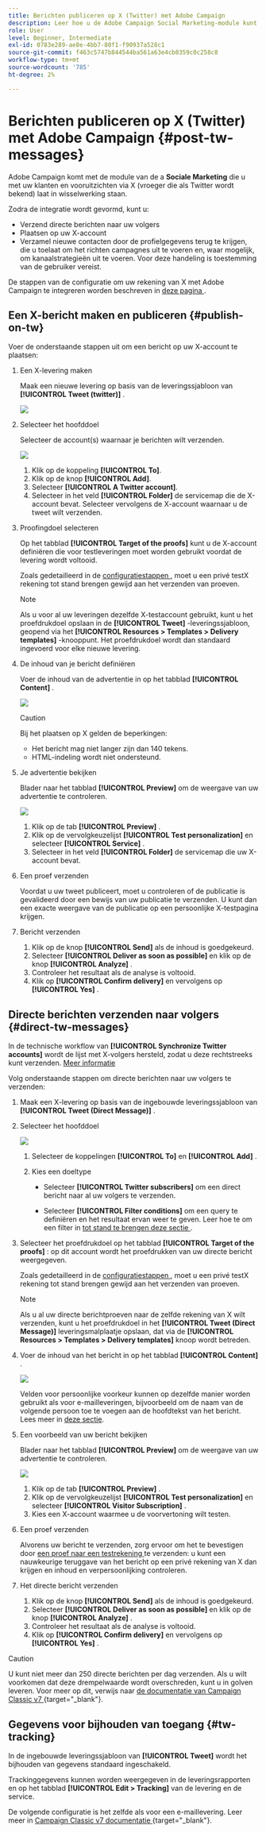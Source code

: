 ```yaml
---
title: Berichten publiceren op X (Twitter) met Adobe Campaign
description: Leer hoe u de Adobe Campaign Social Marketing-module kunt gebruiken om berichten op X (voorheen bekend als Twitter) te plaatsen en directe berichten naar uw volgers te verzenden
role: User
level: Beginner, Intermediate
exl-id: 0783e289-ae8e-4bb7-80f1-f90937a528c1
source-git-commit: f463c5747b844544ba561a63e4cb0359c0c258c8
workflow-type: tm+mt
source-wordcount: '785'
ht-degree: 2%

---
```



# Berichten publiceren op X (Twitter) met Adobe Campaign {#post-tw-messages}

Adobe Campaign komt met de module van de a **Sociale Marketing** die u met uw klanten en vooruitzichten via X (vroeger die als Twitter wordt bekend) laat in wisselwerking staan.

Zodra de integratie wordt gevormd, kunt u:

* Verzend directe berichten naar uw volgers
* Plaatsen op uw X-account
* Verzamel nieuwe contacten door de profielgegevens terug te krijgen, die u toelaat om het richten campagnes uit te voeren en, waar mogelijk, om kanaalstrategieën uit te voeren. Voor deze handeling is toestemming van de gebruiker vereist.


De stappen van de configuratie om uw rekening van X met Adobe Campaign te integreren worden beschreven in [ deze pagina ](../connect/ac-tw.md).

## Een X-bericht maken en publiceren {#publish-on-tw}

Voer de onderstaande stappen uit om een bericht op uw X-account te plaatsen:

1. Een X-levering maken

   Maak een nieuwe levering op basis van de leveringssjabloon van **[!UICONTROL Tweet (twitter)]** .

   ![](assets/tw-new-delivery.png)

1. Selecteer het hoofddoel

   Selecteer de account(s) waarnaar je berichten wilt verzenden.

   ![](assets/tw-define-target.png)

   1. Klik op de koppeling **[!UICONTROL To]**.
   1. Klik op de knop **[!UICONTROL Add]**.
   1. Selecteer **[!UICONTROL A Twitter account]**.
   1. Selecteer in het veld **[!UICONTROL Folder]** de servicemap die de X-account bevat. Selecteer vervolgens de X-account waarnaar u de tweet wilt verzenden.

1. Proofingdoel selecteren

   Op het tabblad **[!UICONTROL Target of the proofs]** kunt u de X-account definiëren die voor testleveringen moet worden gebruikt voordat de levering wordt voltooid.

   Zoals gedetailleerd in de [ configuratiestappen ](../connect/ac-tw.md#tw-test-account), moet u een privé testX rekening tot stand brengen gewijd aan het verzenden van proeven.

   >[!NOTE]
   >
   >Als u voor al uw leveringen dezelfde X-testaccount gebruikt, kunt u het proefdrukdoel opslaan in de **[!UICONTROL Tweet]** -leveringssjabloon, geopend via het **[!UICONTROL Resources > Templates > Delivery templates]** -knooppunt. Het proefdrukdoel wordt dan standaard ingevoerd voor elke nieuwe levering.

1. De inhoud van je bericht definiëren

   Voer de inhoud van de advertentie in op het tabblad **[!UICONTROL Content]** .

   ![](assets/tw-delivery-content.png)

   >[!CAUTION]
   >
   >Bij het plaatsen op X gelden de beperkingen:
   >
   >* Het bericht mag niet langer zijn dan 140 tekens.
   >* HTML-indeling wordt niet ondersteund.
   >

1. Je advertentie bekijken

   Blader naar het tabblad **[!UICONTROL Preview]** om de weergave van uw advertentie te controleren.

   ![](assets/tw-delivery-preview.png)

   1. Klik op de tab **[!UICONTROL Preview]** .
   1. Klik op de vervolgkeuzelijst **[!UICONTROL Test personalization]** en selecteer **[!UICONTROL Service]** .
   1. Selecteer in het veld **[!UICONTROL Folder]** de servicemap die uw X-account bevat.

1. Een proef verzenden

   Voordat u uw tweet publiceert, moet u controleren of de publicatie is gevalideerd door een bewijs van uw publicatie te verzenden. U kunt dan een exacte weergave van de publicatie op een persoonlijke X-testpagina krijgen.

1. Bericht verzenden

   1. Klik op de knop **[!UICONTROL Send]** als de inhoud is goedgekeurd.
   1. Selecteer **[!UICONTROL Deliver as soon as possible]** en klik op de knop **[!UICONTROL Analyze]** .
   1. Controleer het resultaat als de analyse is voltooid.
   1. Klik op **[!UICONTROL Confirm delivery]** en vervolgens op **[!UICONTROL Yes]** .

## Directe berichten verzenden naar volgers {#direct-tw-messages}

In de technische workflow van **[!UICONTROL Synchronize Twitter accounts]** wordt de lijst met X-volgers hersteld, zodat u deze rechtstreeks kunt verzenden. [Meer informatie](../connect/ac-tw.md#synchro-tw-accounts)

Volg onderstaande stappen om directe berichten naar uw volgers te verzenden:

1. Maak een X-levering op basis van de ingebouwde leveringssjabloon van **[!UICONTROL Tweet (Direct Message)]** .

1. Selecteer het hoofddoel

   ![](assets/tw-dm-define-target.png)

   1. Selecteer de koppelingen **[!UICONTROL To]** en **[!UICONTROL Add]** .

   1. Kies een doeltype

      * Selecteer **[!UICONTROL Twitter subscribers]** om een direct bericht naar al uw volgers te verzenden.

      * Selecteer **[!UICONTROL Filter conditions]** om een query te definiëren en het resultaat ervan weer te geven. Leer hoe te om een filter in [ tot stand te brengen deze sectie ](../audiences/create-filters.md#advanced-filters).

1. Selecteer het proefdrukdoel op het tabblad **[!UICONTROL Target of the proofs]** : op dit account wordt het proefdrukken van uw directe bericht weergegeven.

   Zoals gedetailleerd in de [ configuratiestappen ](../connect/ac-tw.md#tw-test-account), moet u een privé testX rekening tot stand brengen gewijd aan het verzenden van proeven.


   >[!NOTE]
   >
   >Als u al uw directe berichtproeven naar de zelfde rekening van X wilt verzenden, kunt u het proefdrukdoel in het **[!UICONTROL Tweet (Direct Message)]** leveringsmalplaatje opslaan, dat via de **[!UICONTROL Resources > Templates > Delivery templates]** knoop wordt betreden.

1. Voer de inhoud van het bericht in op het tabblad **[!UICONTROL Content]** .

   ![](assets/tw-dm-content.png)

   Velden voor persoonlijke voorkeur kunnen op dezelfde manier worden gebruikt als voor e-mailleveringen, bijvoorbeeld om de naam van de volgende persoon toe te voegen aan de hoofdtekst van het bericht. Lees meer in [deze sectie](../send/personalize.md).

1. Een voorbeeld van uw bericht bekijken

   Blader naar het tabblad **[!UICONTROL Preview]** om de weergave van uw advertentie te controleren.

   ![](assets/tw-dm-preview.png)

   1. Klik op de tab **[!UICONTROL Preview]** .
   1. Klik op de vervolgkeuzelijst **[!UICONTROL Test personalization]** en selecteer **[!UICONTROL Visitor Subscription]** .
   1. Kies een X-account waarmee u de voorvertoning wilt testen.

1. Een proef verzenden

   Alvorens uw bericht te verzenden, zorg ervoor om het te bevestigen door [ een proef naar een testrekening ](../send/preview-and-proof.md) te verzenden: u kunt een nauwkeurige teruggave van het bericht op een privé rekening van X dan krijgen en inhoud en verpersoonlijking controleren.

1. Het directe bericht verzenden

   1. Klik op de knop **[!UICONTROL Send]** als de inhoud is goedgekeurd.
   1. Selecteer **[!UICONTROL Deliver as soon as possible]** en klik op de knop **[!UICONTROL Analyze]** .
   1. Controleer het resultaat als de analyse is voltooid.
   1. Klik op **[!UICONTROL Confirm delivery]** en vervolgens op **[!UICONTROL Yes]** .

>[!CAUTION]
>
>U kunt niet meer dan 250 directe berichten per dag verzenden. Als u wilt voorkomen dat deze drempelwaarde wordt overschreden, kunt u in golven leveren. Voor meer op dit, verwijs naar [ de documentatie van Campaign Classic v7 ](https://experienceleague.adobe.com/docs/campaign-classic/using/sending-messages/key-steps-when-creating-a-delivery/steps-sending-the-delivery.html#sending-using-multiple-waves){target="_blank"}.


## Gegevens voor bijhouden van toegang {#tw-tracking}

In de ingebouwde leveringssjabloon van **[!UICONTROL Tweet]** wordt het bijhouden van gegevens standaard ingeschakeld.

Trackinggegevens kunnen worden weergegeven in de leveringsrapporten en op het tabblad **[!UICONTROL Edit > Tracking]** van de levering en de service.

De volgende configuratie is het zelfde als voor een e-maillevering. Leer meer in [ Campaign Classic v7 documentatie ](https://experienceleague.adobe.com/docs/campaign-classic/using/sending-messages/monitoring-deliveries/about-delivery-monitoring.html){target="_blank"}.

